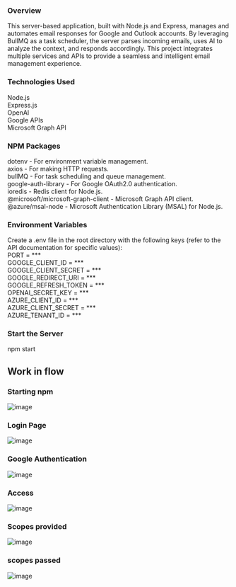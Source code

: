 ### Overview
This server-based application, built with Node.js and Express, manages and automates email responses for Google and Outlook accounts. By leveraging BullMQ as a task scheduler, the server parses incoming emails, uses AI to analyze the context, and responds accordingly. This project integrates multiple services and APIs to provide a seamless and intelligent email management experience.

### Technologies Used
Node.js<br>
Express.js<br>
OpenAI<br>
Google APIs<br>
Microsoft Graph API<br>
### NPM Packages
dotenv - For environment variable management.<br>
axios - For making HTTP requests.<br>
bullMQ - For task scheduling and queue management.<br>
google-auth-library - For Google OAuth2.0 authentication.<br>
ioredis - Redis client for Node.js.<br>
@microsoft/microsoft-graph-client - Microsoft Graph API client.<br>
@azure/msal-node - Microsoft Authentication Library (MSAL) for Node.js.<br>
### Environment Variables
Create a .env file in the root directory with the following keys (refer to the API documentation for specific values):<br>
PORT = ***<br>
GOOGLE_CLIENT_ID = ***<br>
GOOGLE_CLIENT_SECRET = ***<br>
GOOGLE_REDIRECT_URI = ***<br>
GOOGLE_REFRESH_TOKEN = ***<br>
OPENAI_SECRET_KEY = ***<br>
AZURE_CLIENT_ID = ***<br>
AZURE_CLIENT_SECRET = *** <br>
AZURE_TENANT_ID = ***<br>
### Start the Server 

npm start
<br>
## Work in flow

### Starting npm 

![image](https://github.com/user-attachments/assets/b573bf1f-c36d-429e-8418-4e070cb3a940)

### Login Page

![image](https://github.com/user-attachments/assets/36d4e075-b2a8-4a4e-a77d-3ab6b6996bdf)

### Google Authentication

![image](https://github.com/user-attachments/assets/f0e8b7ce-7bcd-4b93-ba57-0fb477c4ebe4)

### Access

![image](https://github.com/user-attachments/assets/79ddac09-bc5b-43d2-b6ca-c197a66a2d7f)

### Scopes provided

![image](https://github.com/user-attachments/assets/bff86bc2-6383-4df9-8afb-582256199674)

### scopes passed

![image](https://github.com/user-attachments/assets/362e7429-968d-4605-9e24-ba18052bd0a6)











